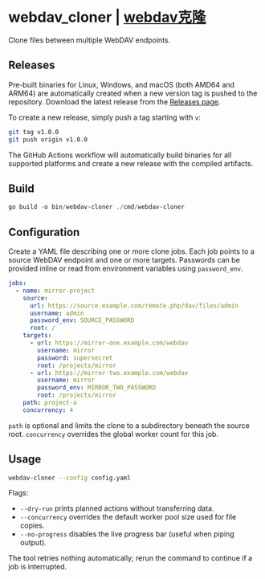 # webdav_cloner | [webdav克隆](docs/README_zh.md)
Clone files between multiple WebDAV endpoints.

## Releases

Pre-built binaries for Linux, Windows, and macOS (both AMD64 and ARM64) are automatically created when a new version tag is pushed to the repository. Download the latest release from the [Releases page](https://github.com/ANGJustinl/webdav_cloner/releases).

To create a new release, simply push a tag starting with `v`:

```bash
git tag v1.0.0
git push origin v1.0.0
```

The GitHub Actions workflow will automatically build binaries for all supported platforms and create a new release with the compiled artifacts.

## Build

```powershell
go build -o bin/webdav-cloner ./cmd/webdav-cloner
```

## Configuration

Create a YAML file describing one or more clone jobs. Each job points to a source WebDAV endpoint and one or more targets. Passwords can be provided inline or read from environment variables using `password_env`.

```yaml
jobs:
  - name: mirror-project
    source:
      url: https://source.example.com/remote.php/dav/files/admin
      username: admin
      password_env: SOURCE_PASSWORD
      root: /
    targets:
      - url: https://mirror-one.example.com/webdav
        username: mirror
        password: supersecret
        root: /projects/mirror
      - url: https://mirror-two.example.com/webdav
        username: mirror
        password_env: MIRROR_TWO_PASSWORD
        root: /projects/mirror
    path: project-a
    concurrency: 4
```

`path` is optional and limits the clone to a subdirectory beneath the source root. `concurrency` overrides the global worker count for this job.

## Usage

```bash
webdav-cloner --config config.yaml
```

Flags:

- `--dry-run` prints planned actions without transferring data.
- `--concurrency` overrides the default worker pool size used for file copies.
- `--no-progress` disables the live progress bar (useful when piping output).

The tool retries nothing automatically; rerun the command to continue if a job is interrupted.
